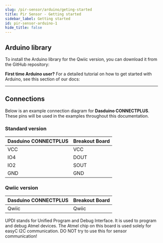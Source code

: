 ```yaml
---
slug: /pir-sensor/arduino/geting-started
title: Pir Sensor - Getting started
sidebar_label: Getting started
id: pir-sensor-arduino-1
hide_title: false
---
```


## Arduino library

To install the Arduino library for the Qwiic version, you can download it from the GitHub repository:

<QuickLink  
  title="PIR movement sensor with easyC Arduino library"  
  description="PIR sensor Qwiic Arduino library by Soldered"  
  url="https://github.com/SolderedElectronics/Soldered-PIR-movement-seonor-with-easyC-Arduino-Library/tree/main"  
/>  

<InfoBox>

**First time Arduino user?** For a detailed tutorial on how to get started with Arduino, see this section of our docs:

<QuickLink  
  title="Getting started with Arduino"  
  description="A full, comprehensive tutorial on how to fully set up and upload code for the first time on an Arduino board, from scratch!"  
  url="/documentation/arduino/quick-start-guide"  
/>  

</InfoBox>

---

## Connections

Below is an example connection diagram for **Dasduino CONNECTPLUS**. These pins will be used in the examples throughout this documentation.

### Standard version

| **Dasduino CONNECTPLUS** | **Breakout Board** |
| ------------------------ | ------------------ |
| VCC                      | VCC                |
| IO4                      | DOUT               |
| IO2                      | SOUT               |
| GND                      | GND                |

### Qwiic version

| **Dasduino CONNECTPLUS** | **Breakout Board** |
| ------------------------ | ------------------ |
| Qwiic                    | Qwiic              |

<WarningBox>UPDI stands for Unified Program and Debug Interface. It is used to program and debug Atmel devices. The Atmel chip on this board is used solely for easyC I2C communication. DO NOT try to use this for sensor communication!</WarningBox>